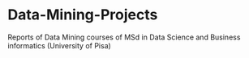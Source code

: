 # Data-Mining-Projects

Reports of Data Mining courses of MSd in Data Science and Business informatics (University of Pisa)
